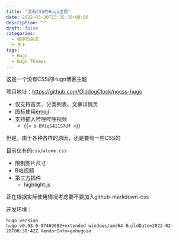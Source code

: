 ```yaml
---
title: "没有CSS的Hugo主题"
date: 2022-03-30T15:35:38+08:00
description: ""
draft: false
categories:
  - 程序员杂志
  - 关于
tags:
  - Hugo
  - Hugo Themes
---
```


这是一个没有CSS的Hugo博客主题

<!--more-->

项目地址：https://github.com/OlddogClock/nocss-hugo


* 仅支持首页、分类列表、文章详情页
* 图标使用[emoji](https://www.emojiall.com/)
* 支持插入哔哩哔哩视频
  * {{`< b BV1q5411S7Uf >`}}

但是，由于各种各样的原因，还是要有一些CSS的

目前仅有的`css/alone.css`
* 限制图片尺寸
* B站视频
* 第三方插件
  * highlight.js

正在根据实际使用情况考虑要不要加入github-markdown-css

开发环境：

```shell
hugo version
hugo v0.93.0-07469082+extended windows/amd64 BuildDate=2022-02-28T08:30:42Z VendorInfo=gohugoio
```
